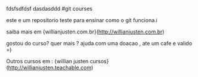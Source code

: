fdsfsdfdsf
dasdasddd
#git courses



este e um repositorio teste para ensinar como o git funciona.i 




saiba mais em {willianjusten.com.br}(http://willianjusten.com.br) 

gostou do curso? quer mais ? ajuda com uma doacao , ate um cafe e valido =) 

Outros cursos em : {willian justen cursos}(http://willianjusten.teachable.com)















